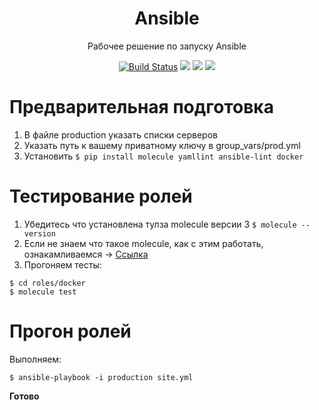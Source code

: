 <h1 align="center">Ansible</h1>
<p align="center">Рабочее решение по запуску Ansible</p>

<p align="center">
<a href="https://travis-ci.org/github/dan4ex/Ansible"><img src="https://travis-ci.org/dan4ex/Ansible.svg" alt="Build Status"></a>
<a href="https://github.com/dan4ex/Ansible"><img src="https://img.shields.io/github/forks/dan4ex/Ansible?style=social"></a>
<a href="https://github.com/dan4ex/Ansible"><img src="https://img.shields.io/github/stars/dan4ex/Ansible?style=social"></a>
<a href="https://github.com/dan4ex/Ansible"><img src="https://img.shields.io/github/watchers/dan4ex/Ansible?style=social"></a>
</p>

# Предварительная подготовка

1. В файле production указать спиcки серверов
2. Указать путь к вашему приватному ключу в group_vars/prod.yml
3. Установить ```$ pip install molecule yamllint ansible-lint docker```

# Тестирование ролей

1. Убедитесь что установлена тулза molecule версии 3 ```$ molecule --version```
2. Если не знаем что такое molecule, как с этим работать, ознакамливаемся -> [Ссылка](https://habr.com/ru/company/ostrovok/blog/448136/)
3. Прогоняем тесты:
```
$ cd roles/docker
$ molecule test
```
# Прогон ролей

Выполняем:

    $ ansible-playbook -i production site.yml
    
 **Готово**
